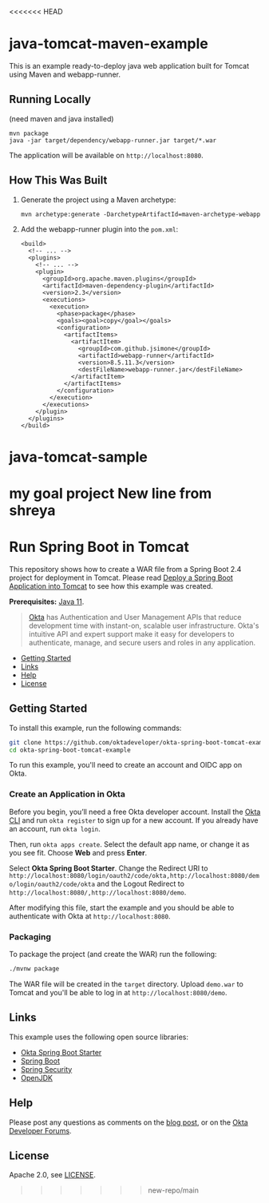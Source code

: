 <<<<<<< HEAD
# java-tomcat-maven-example

This is an example ready-to-deploy java web application built for Tomcat using Maven and webapp-runner.

## Running Locally

(need maven and java installed)

```
mvn package
java -jar target/dependency/webapp-runner.jar target/*.war
```

The application will be available on `http://localhost:8080`.

## How This Was Built

1. Generate the project using a Maven archetype:

   ```
   mvn archetype:generate -DarchetypeArtifactId=maven-archetype-webapp
   ```

2. Add the webapp-runner plugin into the `pom.xml`:

   ```
   <build>
     <!-- ... -->
     <plugins>
       <!-- ... -->
       <plugin>
         <groupId>org.apache.maven.plugins</groupId>
         <artifactId>maven-dependency-plugin</artifactId>
         <version>2.3</version>
         <executions>
           <execution>
             <phase>package</phase>
             <goals><goal>copy</goal></goals>
             <configuration>
               <artifactItems>
                 <artifactItem>
                   <groupId>com.github.jsimone</groupId>
                   <artifactId>webapp-runner</artifactId>
                   <version>8.5.11.3</version>
                   <destFileName>webapp-runner.jar</destFileName>
                 </artifactItem>
               </artifactItems>
             </configuration>
           </execution>
         </executions>
       </plugin>
     </plugins>
   </build>
   ```
# java-tomcat-sample
my goal project
New line from shreya
=======
# Run Spring Boot in Tomcat

This repository shows how to create a WAR file from a Spring Boot 2.4 project for deployment in Tomcat.  Please read [Deploy a Spring Boot Application into Tomcat](https://developer.okta.com/blog/2019/04/16/spring-boot-tomcat) to see how this example was created.

**Prerequisites:** [Java 11](https://adoptopenjdk.net/).

> [Okta](https://developer.okta.com/) has Authentication and User Management APIs that reduce development time with instant-on, scalable user infrastructure. Okta's intuitive API and expert support make it easy for developers to authenticate, manage, and secure users and roles in any application.

* [Getting Started](#getting-started)
* [Links](#links)
* [Help](#help)
* [License](#license)

## Getting Started

To install this example, run the following commands:

```bash
git clone https://github.com/oktadeveloper/okta-spring-boot-tomcat-example.git
cd okta-spring-boot-tomcat-example
```

To run this example, you'll need to create an account and OIDC app on Okta.

### Create an Application in Okta

Before you begin, you’ll need a free Okta developer account. Install the [Okta CLI](https://cli.okta.com/) and run `okta register` to sign up for a new account. If you already have an account, run `okta login`.

Then, run `okta apps create`. Select the default app name, or change it as you see fit. Choose **Web** and press **Enter**.

Select **Okta Spring Boot Starter**. Change the Redirect URI to `http://localhost:8080/login/oauth2/code/okta,http://localhost:8080/demo/login/oauth2/code/okta` and the Logout Redirect to `http://localhost:8080/,http://localhost:8080/demo`.

After modifying this file, start the example and you should be able to authenticate with Okta at `http://localhost:8080`.

### Packaging

To package the project (and create the WAR) run the following:

```bash
./mvnw package
```

The WAR file will be created in the `target` directory. Upload `demo.war` to Tomcat and you'll be able to log in at `http://localhost:8080/demo`.

## Links

This example uses the following open source libraries:

* [Okta Spring Boot Starter](https://github.com/okta/okta-spring-boot) 
* [Spring Boot](https://spring.io/projects/spring-boot)
* [Spring Security](https://spring.io/projects/spring-security)
* [OpenJDK](https://openjdk.java.net/)

## Help

Please post any questions as comments on the [blog post](https://developer.okta.com/blog/2019/04/16/spring-boot-tomcat), or on the [Okta Developer Forums](https://devforum.okta.com/).

## License

Apache 2.0, see [LICENSE](LICENSE).
>>>>>>> new-repo/main

